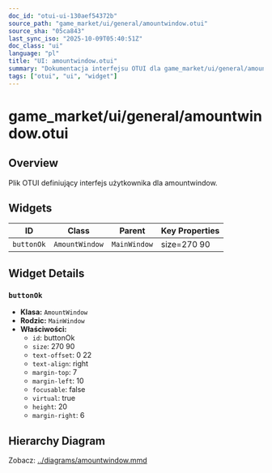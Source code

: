 ```yaml
---
doc_id: "otui-ui-130aef54372b"
source_path: "game_market/ui/general/amountwindow.otui"
source_sha: "05ca843"
last_sync_iso: "2025-10-09T05:40:51Z"
doc_class: "ui"
language: "pl"
title: "UI: amountwindow.otui"
summary: "Dokumentacja interfejsu OTUI dla game_market/ui/general/amountwindow.otui"
tags: ["otui", "ui", "widget"]
---
```


# game_market/ui/general/amountwindow.otui

## Overview

Plik OTUI definiujący interfejs użytkownika dla amountwindow.

## Widgets

| ID | Class | Parent | Key Properties |
|----|-------|--------|----------------|
| `buttonOk` | `AmountWindow` | `MainWindow` | size=270 90 |

## Widget Details

### `buttonOk`

- **Klasa:** `AmountWindow`
- **Rodzic:** `MainWindow`
- **Właściwości:**
  - `id`: buttonOk
  - `size`: 270 90
  - `text-offset`: 0 22
  - `text-align`: right
  - `margin-top`: 7
  - `margin-left`: 10
  - `focusable`: false
  - `virtual`: true
  - `height`: 20
  - `margin-right`: 6

## Hierarchy Diagram

Zobacz: [../diagrams/amountwindow.mmd](../diagrams/amountwindow.mmd)
